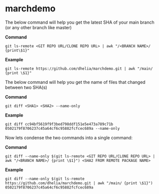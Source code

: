 # marchdemo

The below command will help you get the latest SHA of your main branch (or any other branch like master)

**Command**
```
git ls-remote <GIT REPO URL/CLONE REPO URL> | awk "/<BRANCH NAME>/ {print\$1}"
```

**Example**
```
git ls-remote https://github.com/dhelia/marchdemo.git | awk "/main/ {print \$1}"
```

The below command will help you get the name of files that changed between two SHA(s)

**Command**
```
git diff <SHA1> <SHA2> --name-only
```

**Example**
```
git diff cc94bf5619f9f3bed798ddf151e5e473a789c71b 0502179f8706237c45a64cf6c95882fcfcec689a --name-only
```

Now lets condense the two commands into a single command: 


**Command**
```
git diff --name-only $(git ls-remote <GIT REPO URL/CLONE REPO URL> | awk "/<BRANCH NAME>/ {print \$1}") <SHA2 FROM REMOTE PACKAGE NAME>
```

**Example**
```
git diff --name-only $(git ls-remote https://github.com/dhelia/marchdemo.git | awk "/main/ {print \$1}") 0502179f8706237c45a64cf6c95882fcfcec689a
```
